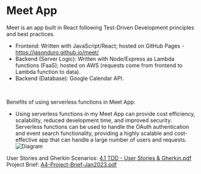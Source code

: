 # Meet App
Meet is an app built in React following Test-Driven Development principles and best practices. 
- Frontend: Written with JavaScript/React; hosted on GitHub Pages - https://jasonduro.github.io/meet/
- Backend (Server Logic): Written with Node/Express as Lambda functions (FaaS); hosted on AWS (requests come from frontend to Lambda function to data).
- Backend (Database): Google Calendar API.
<br>

Benefits of using serverless functions in Meet App: 
* Using serverless functions in my Meet App can provide cost efficiency, scalability, reduced development time, and improved security. Serverless functions can be used to handle the OAuth authentication and event search functionality, providing a highly scalable and cost-effective app that can handle a large number of users and requests.
![Diagram](https://user-images.githubusercontent.com/38364361/229466011-018aedb4-b6db-44cb-80de-68268d851de5.png)

User Stories and Gherkin Scenarios: 
[4.1 TDD - User Stories & Gherkin.pdf](https://github.com/jasonduro/meet/files/11132331/4.1.TDD.-.User.Stories.Gherkin.pdf)
<br>
Project Brief: 
[A4-Project-Brief-Jan2023.pdf](https://github.com/jasonduro/meet/files/11132337/A4-Project-Brief-Jan2023.pdf)
